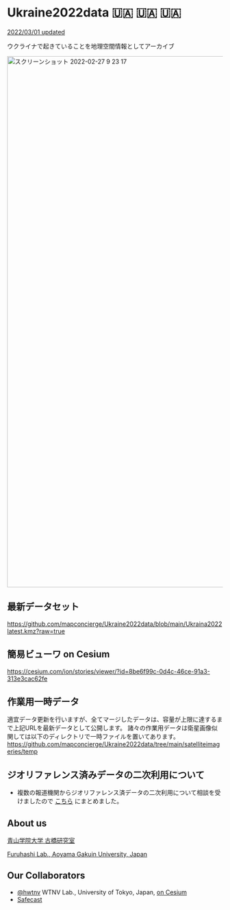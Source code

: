 # Ukraine2022data 🇺🇦 🇺🇦 🇺🇦
[2022/03/01 updated](https://github.com/mapconcierge/Ukraine2022data/commits/main)

ウクライナで起きていることを地理空間情報としてアーカイブ

<a href="https://cesium.com/ion/stories/viewer/?id=8be6f99c-0d4c-46ce-91a3-313e3cac62fe"><img width="1241" alt="スクリーンショット 2022-02-27 9 23 17" src="https://user-images.githubusercontent.com/416977/155863283-4aa30d6d-c4a2-454b-a36f-af57f2a0e2b8.jpg"></a>

## 最新データセット
https://github.com/mapconcierge/Ukraine2022data/blob/main/Ukraina2022latest.kmz?raw=true

## 簡易ビューワ on Cesium
https://cesium.com/ion/stories/viewer/?id=8be6f99c-0d4c-46ce-91a3-313e3cac62fe

## 作業用一時データ
適宜データ更新を行いますが、全てマージしたデータは、容量が上限に達するまで上記URLを最新データとして公開します。
諸々の作業用データは衛星画像似関しては以下のディレクトリで一時ファイルを置いてあります。
https://github.com/mapconcierge/Ukraine2022data/tree/main/satelliteimageries/temp


## ジオリファレンス済みデータの二次利用について
* 複数の報道機関からジオリファレンス済データの二次利用について相談を受けましたので [こちら](https://github.com/mapconcierge/Ukraine2022data/issues/13) にまとめました。

## About us
[青山学院大学 古橋研究室](https://medium.com/furuhashilab)

[Furuhashi Lab., Aoyama Gakuin University, Japan](https://medium.com/furuhashilab)

## Our Collaborators
* [@hwtnv](https://twitter.com/hwtnv) WTNV Lab., University of Tokyo, Japan, [on Cesium](https://cesium.com/ion/stories/viewer/?id=8be6f99c-0d4c-46ce-91a3-313e3cac62fe)
* [Safecast](https://safecast.org/)
